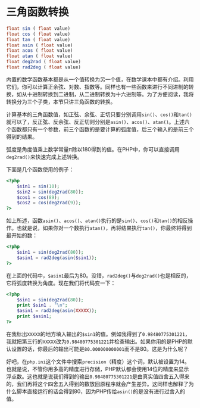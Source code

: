 # 三角函数转换

```php
float sin ( float value)
float cos ( float value)
float tan ( float value)
float asin ( float value)
float acos ( float value)
float atan ( float value)
float deg2rad ( float value)
float rad2deg ( float value)
```
内置的数学函数基本都是从一个值转换为另一个值，在数学课本中都有介绍。利用它们，你可以计算正余弦、对数、指数等。同样也有一些函数来进行不同进制的转换，如从十进制转换到二进制，从二进制转换为十六进制等。为了方便阅读，我将转换分为三个子类，本节只讲三角函数的转换。

计算基本的三角函数值，如正弦、余弦、正切只要分别调用`sin()`、`cos()`和`tan()`就可以了，反正弦、反余弦、反正切则分别是`asin()`、`acos()`、`atan()`。上述六个函数都只有一个参数，前三个函数的是要计算的弧度值，后三个输入的是前三个得到的结果。

弧度是角度值乘上数学常量π除以180得到的值。在PHP中，你可以直接调用`deg2rad()`来快速完成上述转换。

下面是几个函数使用的例子：

```php
<?php
    $sin1 = sin(10);
    $sin2 = sin(deg2rad(80));
    $cos1 = cos(89);
    $cos2 = cos(deg2rad(9));
?>
```

如上所述，函数`asin()`、`acos()`、`atan()`执行的是`sin()`、`cos()`和`tan()`的相反操作。也就是说，如果你对一个数执行`atan()`，再将结果执行`tan()`，你最终将得到最开始的数：

```php
<?php
    $sin1 = sin(deg2rad(80));
    $asin1 = rad2deg(asin($sin1));
?>
```

在上面的代码中，`$asin1`最后为80。没错，`rad2deg()`与`deg2rad()`也是相反的，它将弧度转换为角度。现在我们将代码变一下：

```php
<?php
    $sin1 = sin(deg2rad(80));
    print $sin1 . "\n";
    $asin1 = rad2deg(asin(XXXXX));
    print $asin1;
?>
```

在我标出`XXXXX`的地方填入输出的`$sin1`的值。例如我得到了`0.98480775301221`，我就把第三行的`XXXXX`改为`0.98480775301221`并检查输出。如果你用的是PHP的默认设置的话，你最后的输出可能是`80.000000000001`而不是80。这是为什么呢？

好吧，在`php.ini`这个文件中搜索`precision`（精度）这个词，默认被设置为14。也就是说，不管你用多高的精度进行存储，PHP默认都会使用14位的精度来显示浮点数。这也就是说我们得到的输出`0.98480775301221`是由真实值四舍五入得来的，我们再将这个四舍五入得到的数放回原程序就会产生差异。这同样也解释了为什么脚本直接运行的话会得到80，因为PHP传给`asin()`的是没有进行过舍入的值。
